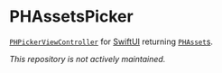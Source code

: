 # PHAssetsPicker

[`PHPickerViewController`](https://developer.apple.com/documentation/photokit/phpickerviewcontroller)
for [SwiftUI](https://developer.apple.com/documentation/swiftui)
returning [`PHAsset`s](https://developer.apple.com/documentation/photokit/phasset).

*This repository is not actively maintained.*
